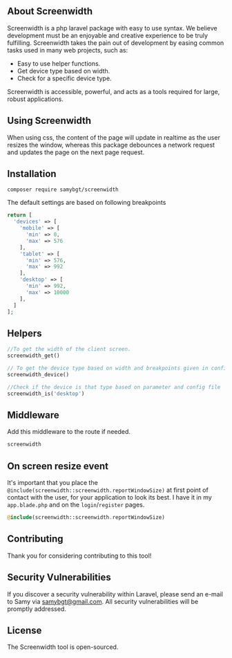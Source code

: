 ## About Screenwidth

Screenwidth is a php laravel package with easy to use syntax. We believe development must be an enjoyable and creative experience to be truly fulfilling. Screenwidth takes the pain out of development by easing common tasks used in many web projects, such as:

- Easy to use helper functions.
- Get device type based on width.
- Check for a specific device type.


Screenwidth is accessible, powerful, and acts as a tools required for large, robust applications.

## Using Screenwidth

When using css, the content of the page will update in realtime as the user resizes the window,
whereas this package debounces a network request and updates the page on the next page request.


## Installation
```
composer require samybgt/screenwidth
```


The default settings are based on following breakpoints
```php
return [
  'devices' => [
    'mobile' => [
      'min' => 0,
      'max' => 576
    ],
    'tablet' => [
      'min' => 576,
      'max' => 992
    ],
    'desktop' => [
      'min' => 992,
      'max' => 10000
    ],
  ]
];
```


## Helpers

```php
//To get the width of the client screen.
screenwidth_get()

// To get the device type based on width and breakpoints given in config file
screenwidth_device()

//Check if the device is that type based on parameter and config file
screenwidth_is('desktop')

```


## Middleware

Add this middleware to the route if needed.

```php
screenwidth
```


## On screen resize event

It's important that you place the `@include(screenwidth::screenwidth.reportWindowSize)` at first point of contact with the user, for your application to look its best. I have it in my `app.blade.php` and on the `login`/`register` pages.

```php
@include(screenwidth::screenwidth.reportWindowSize)
```



## Contributing

Thank you for considering contributing to this tool!


## Security Vulnerabilities

If you discover a security vulnerability within Laravel, please send an e-mail to Samy via [samybgt@gmail.com](mailto:samybgt@gmail.com). All security vulnerabilities will be promptly addressed.

## License

The Screenwidth tool is open-sourced.
